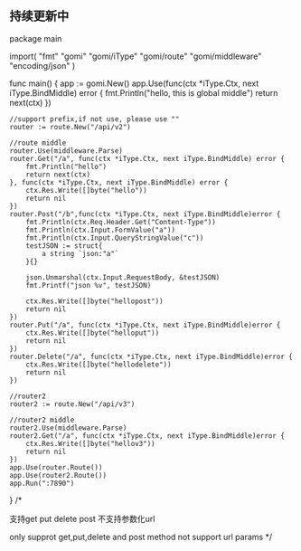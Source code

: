 ## 持续更新中
package main

import(
	"fmt"
	"gomi"
	"gomi/iType"
	"gomi/route"
	"gomi/middleware"
	"encoding/json"
)

func main() {
	app := gomi.New()
	app.Use(func(ctx *iType.Ctx, next iType.BindMiddle) error {
		fmt.Println("hello, this is global middle")
		return next(ctx)
	})


	//support prefix,if not use, please use ""
	router := route.New("/api/v2")

	//route middle
	router.Use(middleware.Parse)
	router.Get("/a", func(ctx *iType.Ctx, next iType.BindMiddle) error {
		fmt.Println("hello")
		return next(ctx)
	}, func(ctx *iType.Ctx, next iType.BindMiddle) error {
		ctx.Res.Write([]byte("hello"))
		return nil
	})
	router.Post("/b",func(ctx *iType.Ctx, next iType.BindMiddle)error {
		fmt.Println(ctx.Req.Header.Get("Content-Type"))
		fmt.Println(ctx.Input.FormValue("a"))
		fmt.Println(ctx.Input.QueryStringValue("c"))
		testJSON := struct{
			a string `json:"a"`
		}{}

		json.Unmarshal(ctx.Input.RequestBody, &testJSON)
		fmt.Printf("json %v", testJSON)

		ctx.Res.Write([]byte("hellopost"))
		return nil
	})
	router.Put("/a", func(ctx *iType.Ctx, next iType.BindMiddle)error {
		ctx.Res.Write([]byte("helloput"))
		return nil
	})
	router.Delete("/a", func(ctx *iType.Ctx, next iType.BindMiddle)error {
		ctx.Res.Write([]byte("hellodelete"))
		return nil
	})

	//router2
	router2 := route.New("/api/v3")

	//router2 middle
	router2.Use(middleware.Parse)
	router2.Get("/a", func(ctx *iType.Ctx, next iType.BindMiddle)error {
		ctx.Res.Write([]byte("hellov3"))
		return nil
	})
	app.Use(router.Route())
	app.Use(router2.Route())
	app.Run(":7890")
}
/*

支持get put delete post
不支持参数化url

only supprot get,put,delete and post method
not support url params
*/
